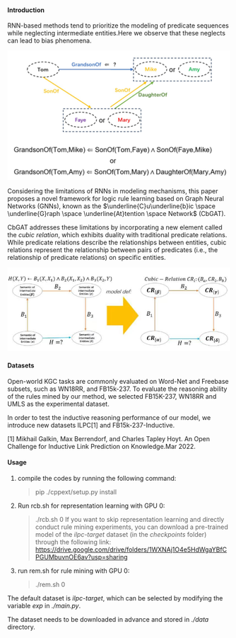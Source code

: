 
#### Introduction ####

RNN-based methods tend to prioritize the modeling of predicate sequences while neglecting intermediate entities.Here we observe that these neglects can lead to bias phenomena.

![The disorder phenomena of RNN-based models](https://github.com/tinthin03/CbGAT/blob/master/bias.png "The ambiguity bias of RNN-based models")


Considering the limitations of RNNs in modeling mechanisms, this paper proposes a novel framework for logic rule learning based on Graph Neural Networks (GNNs), known as the $\underline{C}u\underline{b}ic \space \underline{G}raph \space \underline{At}tention \space Network$ (CbGAT).

CbGAT addresses these limitations by incorporating a new element called the $\textit{cubic relation}$, which exhibits duality with traditional predicate relations. While predicate relations describe the relationships between entities, cubic relations represent the relationship between pairs of predicates (i.e., the relationship of predicate relations) on specific entities.

![cubic_relations and entities](https://github.com/tinthin03/CbGAT/blob/master/cubic_relations.jpg "cubic_relations and entities")

#### Datasets ####

Open-world KGC tasks are commonly evaluated on Word-Net and Freebase subsets, such as WN18RR, and FB15k-237. To evaluate the reasoning ability of the rules mined by our method, we selected FB15K-237, WN18RR and UMLS as the experimental dataset. 

In order to test the inductive reasoning performance of our model, we introduce new datasets ILPC[1] and FB15k-237-Inductive.

[1] Mikhail Galkin, Max Berrendorf, and Charles Tapley Hoyt. An Open Challenge for Inductive Link Prediction on Knowledge.Mar 2022.

#### Usage ####

1. compile the codes by running the following command:
   > pip ./cppext/setup.py install 

2. Run rcb.sh for representation learning with GPU 0:
   > ./rcb.sh 0
If you want to skip representation learning and directly conduct rule mining experiments, you can download a pre-trained model of the *ilpc-target* dataset (in the *checkpoints* folder) through the following link:
   > https://drive.google.com/drive/folders/1WXNAj1O4e5HdWgaYBfCPGUMbuvnOE6av?usp=sharing
3. run rem.sh for rule mining with GPU 0:
   > ./rem.sh 0

The default dataset is *ilpc-target*, which can be selected by modifying the variable *exp* in *./main.py*.

The dataset needs to be downloaded in advance and stored in *./data* directory.
